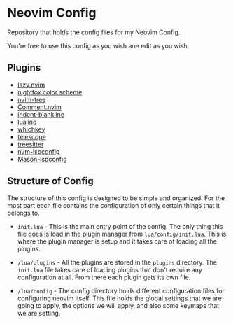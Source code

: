 # Neovim Config

Repository that holds the config files for my Neovim Config.

You're free to use this config as you wish ane edit as you wish.

## Plugins

* [lazy.nvim](https://github.com/folke/lazy.nvim)
* [nightfox color scheme](https://github.com/EdenEast/nightfox.nvim)
* [nvim-tree](https://github.com/nvim-tree/nvim-tree.lua)
* [Comment.nvim](https://github.com/numToStr/Comment.nvim)
* [indent-blankline](https://github.com/lukas-reineke/indent-blankline.nvim)
* [lualine](https://github.com/nvim-lualine/lualine.nvim)
* [whichkey](https://github.com/folke/which-key.nvim)
* [telescope](https://github.com/nvim-telescope/telescope.nvim)
* [treesitter](https://github.com/nvim-treesitter/nvim-treesitter)
* [nvm-lspconfig](https://github.com/neovim/nvim-lspconfig)
* [Mason-lspconfig](https://github.com/williamboman/mason-lspconfig.nvim)

## Structure of Config

The structure of this config is designed to be simple and organized. For the most part each file
contains the configuration of only certain things that it belongs to. 

* `init.lua` - This is the main entry point of the config. The only thing this file does is load in
the plugin manager from `lua/config/init.lua`. This is where the plugin manager is setup and it takes
care of loading all the plugins.

* `/lua/plugins` - All the plugins are stored in the `plugins` directory. The `init.lua` file takes care of loading
plugins that don't require any configuration at all. From there each plugin gets its own file.

* `/lua/config` - The config directory holds different configuration files for configuring neovim itself.
This file holds the global settings that we are going to apply, the options we will apply, and also some keymaps
that we are setting.

